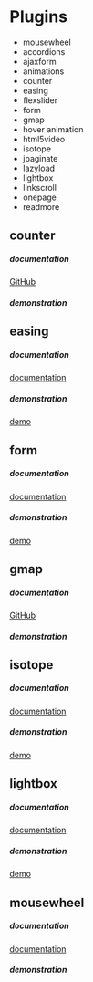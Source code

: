 # Plugins

- mousewheel
- accordions
- ajaxform
- animations
- counter 
- easing  
- flexslider
- form 
- gmap 
- hover animation
- html5video
- isotope 
- jpaginate
- lazyload
- lightbox 
- linkscroll
- onepage 
- readmore

## counter
 ##### documentation 
[GitHub](https://github.com/mhuggins/jquery-countTo)
 ##### demonstration

## easing 
 ##### documentation 
[documentation](http://gsgd.co.uk/sandbox/jquery/easing/) 
 ##### demonstration
[demo](http://gsgd.co.uk/sandbox/jquery/easing/) 

## form
 ##### documentation 
[documentation](https://jqueryvalidation.org/documentation/)
 ##### demonstration
[demo](https://jqueryvalidation.org/files/demo/) 

## gmap
 ##### documentation 
[GitHub](https://github.com/marioestrada/jQuery-gMap) 
 ##### demonstration

## isotope 
 ##### documentation 
[documentation](https://isotope.metafizzy.co) 
 ##### demonstration
[demo](https://codepen.io/desandro/pen/nFrte) 

## lightbox 
 ##### documentation 
[documentation](https://dimsemenov.com/plugins/magnific-popup/documentation.html) 
 ##### demonstration
[demo](http://dimsemenov.com/plugins/magnific-popup/) 

## mousewheel 
 ##### documentation 
[documentation](https://plugins.jquery.com/mousewheel/) 
 ##### demonstration

 
